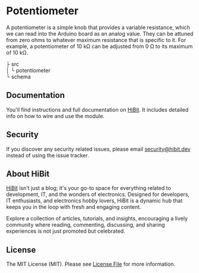 # Potentiometer
A potentiometer is a simple knob that provides a variable resistance, which we can read into the Arduino board as an analog value. They can be attuned from zero ohms to whatever maximum resistance that is specific to it. For example, a potentiometer of 10 kΩ can be adjusted from 0 Ω to its maximum of 10 kΩ.  

├ src  
│  └ potentiometer  
└ schema  

## Documentation
You'll find instructions and full documentation on [HiBit](https://www.hibit.dev/posts/25/how-to-use-potentiometer-with-arduino). It includes detailed info on how to wire and use the module.  

## Security
If you discover any security related issues, please email security@hibit.dev instead of using the issue tracker.

## About HiBit
[HiBit](https://www.hibit.dev) isn't just a blog; it's your go-to space for everything related to development, IT, and the wonders of electronics. Designed for developers, IT enthusiasts, and electronics hobby lovers, HiBit is a dynamic hub that keeps you in the loop with fresh and engaging content.  

Explore a collection of articles, tutorials, and insights, encouraging a lively community where reading, commenting, discussing, and sharing experiences is not just promoted but celebrated.

## License
The MIT License (MIT). Please see [License File](LICENSE) for more information.
